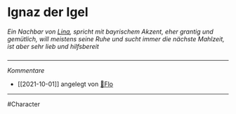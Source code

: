 # Ignaz der Igel
*Ein Nachbar von [Lina](Bewohner/Lina.md), spricht mit bayrischem Akzent, eher grantig und gemütlich, will meistens seine Ruhe und sucht immer die nächste Mahlzeit, ist aber sehr lieb und hilfsbereit*
#####
---
*Kommentare*
- [[2021-10-01]] angelegt von [🦝Flo](Stuff/🦝Flo.md)
---
#Character